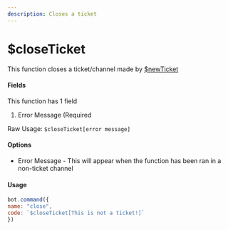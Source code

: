 ```yaml
---
description: Closes a ticket
---
```


# $closeTicket

This function closes a ticket/channel made by [$newTicket](usdnewticket.md)

#### Fields

This function has 1 field

1. Error Message \(Required

Raw Usage: `$closeTicket[error message]`

#### Options

* Error Message - This will appear when the function has been ran in a non-ticket channel

#### Usage

```javascript
bot.command({
name: "close",
code: `$closeTicket[This is not a ticket!]`
})
```

